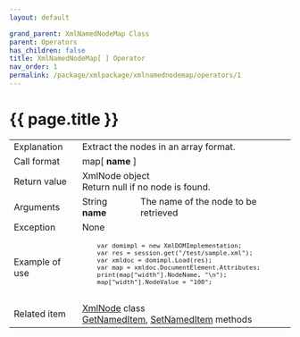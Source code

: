 ```yaml
---
layout: default

grand_parent: XmlNamedNodeMap Class
parent: Operators
has_children: false
title: XmlNamedNodeMap[ ] Operator
nav_order: 1
permalink: /package/xmlpackage/xmlnamednodemap/operators/1
---
```

# {{ page.title }}

<table>
  <tr>
    <td>Explanation</td>
    <td colspan="2">Extract the nodes in an array format.</td>
  </tr>
  <tr>
    <td>Call format</td>
    <td colspan="2">map[ <b>name</b> ]</td>
  </tr>
  <tr>
    <td>Return value</td>
    <td colspan="2">XmlNode object<br>Return null if no node is found.</td>
  </tr>  
  <tr>
    <td>Arguments</td>
    <td>String <b>name</b></td>
    <td>The name of the node to be retrieved</td>
  </tr>
  <tr>
    <td>Exception</td>
    <td colspan="2">None</td>
  </tr>
  <tr>
    <td>Example of use</td>
    <td colspan="2"><code><pre>
    var domimpl = new XmlDOMImplementation;
    var res = session.get("/test/sample.xml");
    var xmldoc = domimpl.Load(res);
    var map = xmldoc.DocumentElement.Attributes;
    print(map["width"].NodeName, "\n");
    map["width"].NodeValue = "100";
    </pre></code></td>
  </tr>
  <tr>
    <td>Related item</td>
    <td colspan="2"><a href="/package/xmlpackage/xmlnode">XmlNode</a> class<br><a href="/package/xmlpackage/xmlnamednodemap/methods/getnameditem">GetNamedItem</a>, <a href="/package/xmlpackage/xmlnamednodemap/methods/setnameditem">SetNamedItem</a> methods</td>
  </tr>
</table>



